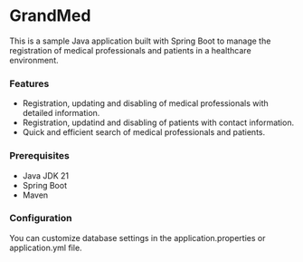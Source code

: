 # GrandMed
This is a sample Java application built with Spring Boot to manage the registration of medical professionals and patients in a healthcare environment.

### Features
* Registration, updating and disabling of medical professionals with detailed information.
* Registration, updatind and disabling of patients with contact information.
* Quick and efficient search of medical professionals and patients.

### Prerequisites
* Java JDK 21
* Spring Boot
* Maven

### Configuration
You can customize database settings in the application.properties or application.yml file.
